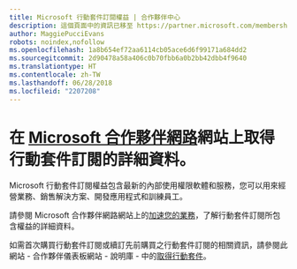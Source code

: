 ```yaml
---
title: Microsoft 行動套件訂閱權益 | 合作夥伴中心
description: 這個頁面中的資訊已移至 https://partner.microsoft.com/membership/internal-use-software。
author: MaggiePucciEvans
robots: noindex,nofollow
ms.openlocfilehash: 1a8b654ef72aa6114cb05ace6d6f99171a684dd2
ms.sourcegitcommit: 2d90478a58a406c0b70fbb6a0b2bb42dbb4f9640
ms.translationtype: HT
ms.contentlocale: zh-TW
ms.lasthandoff: 06/28/2018
ms.locfileid: "2207208"
---
```

# <a name="get-action-pack-subscription-details-on-the-microsoft-partner-networkhttpspartnermicrosoftcommembershipinternal-use-software-site"></a>在 [Microsoft 合作夥伴網路](https://partner.microsoft.com/membership/internal-use-software)網站上取得行動套件訂閱的詳細資料。 

Microsoft 行動套件訂閱權益包含最新的內部使用權限軟體和服務，您可以用來經營業務、銷售解決方案、開發應用程式和訓練員工。

請參閱 Microsoft 合作夥伴網路網站上的[加速您的業務](https://partner.microsoft.com/membership/internal-use-software)，了解行動套件訂閱所包含權益的詳細資料。   

如需首次購買行動套件訂閱或續訂先前購買之行動套件訂閱的相關資訊，請參閱此網站 - 合作夥伴儀表板網站 - 說明庫 - 中的[取得行動套件](mpn-get-action-pack.md)。


